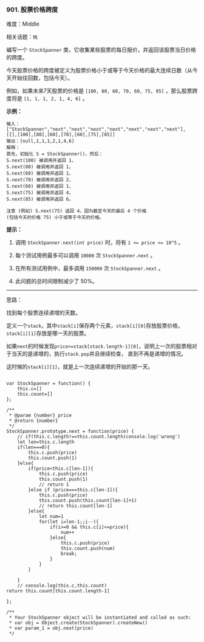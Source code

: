 ### 901. 股票价格跨度

难度：Middle

相关话题：`栈`

编写一个  `StockSpanner`  类，它收集某些股票的每日报价，并返回该股票当日价格的跨度。



今天股票价格的跨度被定义为股票价格小于或等于今天价格的最大连续日数（从今天开始往回数，包括今天）。



例如，如果未来7天股票的价格是  `[100, 80, 60, 70, 60, 75, 85]` ，那么股票跨度将是  `[1, 1, 1, 2, 1, 4, 6]` 。







**示例：** 



```
输入：["StockSpanner","next","next","next","next","next","next","next"], [[],[100],[80],[60],[70],[60],[75],[85]]
输出：[null,1,1,1,2,1,4,6]
解释：
首先，初始化 S = StockSpanner()，然后：
S.next(100) 被调用并返回 1，
S.next(80) 被调用并返回 1，
S.next(60) 被调用并返回 1，
S.next(70) 被调用并返回 2，
S.next(60) 被调用并返回 1，
S.next(75) 被调用并返回 4，
S.next(85) 被调用并返回 6。

注意 (例如) S.next(75) 返回 4，因为截至今天的最后 4 个价格
(包括今天的价格 75) 小于或等于今天的价格。
```






**提示：** 




1. 调用 `StockSpanner.next(int price)` 时，将有 `1 <= price <= 10^5` 。

2. 每个测试用例最多可以调用  `10000`  次  `StockSpanner.next` 。

3. 在所有测试用例中，最多调用 `150000` 次 `StockSpanner.next` 。

4. 此问题的总时间限制减少了 50%。






-----

思路：

找到每个股票连续递增的天数。

定义一个`stack`，其中`stack[i]`保存两个元素，`stack[i][0]`存放股票价格，`stack[i][1]`存放是哪一天的股票。

如果`next`的时候发现`price>=stack[stack.length-1][0]`，说明上一次的股票相对于当天的是递增的，执行`stack.pop`并且继续检查，
直到不再是递增的情况。

这时候的`stack[i][1]`，就是上一次连续递增的开始的那一天。

```

var StockSpanner = function() {
    this.c=[]
    this.count=[]
};

/** 
 * @param {number} price
 * @return {number}
 */
StockSpanner.prototype.next = function(price) {
    // if(this.c.length!==this.count.length)console.log('wrong')
    let len=this.c.length
    if(len===0){
        this.c.push(price)
        this.count.push(1)
    }else{
        if(price<this.c[len-1]){
            this.c.push(price)
            this.count.push(1)
            // return 1
        }else if (price===this.c[len-1]){
            this.c.push(price)
            this.count.push(this.count[len-1]+1)
            // return this.count[len-1]
        }else{
            let num=1
            for(let i=len-1;;i--){
                if(i>=0 && this.c[i]<=price){
                    num++
                }else{
                    this.c.push(price)
                    this.count.push(num)
                    break;
                }
            }
        }
        
    }
    // console.log(this.c,this.count)
return this.count[this.count.length-1]

};

/** 
 * Your StockSpanner object will be instantiated and called as such:
 * var obj = Object.create(StockSpanner).createNew()
 * var param_1 = obj.next(price)
 */
```

